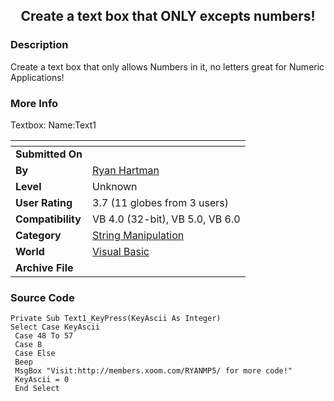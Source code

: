 ﻿<div align="center">

## Create a text box that ONLY excepts numbers\!


</div>

### Description

Create a text box that only allows Numbers in it, no letters great for Numeric Applications!
 
### More Info
 
Textbox: Name:Text1


<span>             |<span>
---                |---
**Submitted On**   |
**By**             |[Ryan Hartman](https://github.com/Planet-Source-Code/PSCIndex/blob/master/ByAuthor/ryan-hartman.md)
**Level**          |Unknown
**User Rating**    |3.7 (11 globes from 3 users)
**Compatibility**  |VB 4\.0 \(32\-bit\), VB 5\.0, VB 6\.0
**Category**       |[String Manipulation](https://github.com/Planet-Source-Code/PSCIndex/blob/master/ByCategory/string-manipulation__1-5.md)
**World**          |[Visual Basic](https://github.com/Planet-Source-Code/PSCIndex/blob/master/ByWorld/visual-basic.md)
**Archive File**   |[](https://github.com/Planet-Source-Code/ryan-hartman-create-a-text-box-that-only-excepts-numbers__1-2409/archive/master.zip)





### Source Code

```
Private Sub Text1_KeyPress(KeyAscii As Integer)
Select Case KeyAscii
 Case 48 To 57
 Case 8
 Case Else
 Beep
 MsgBox "Visit:http://members.xoom.com/RYANMP5/ for more code!"
 KeyAscii = 0
 End Select
```

